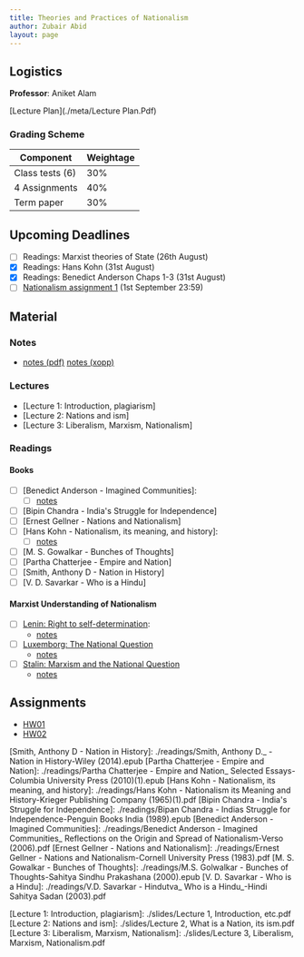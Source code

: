 ```yaml
---
title: Theories and Practices of Nationalism
author: Zubair Abid
layout: page
---
```



## Logistics

**Professor**: Aniket Alam

[Lecture Plan](./meta/Lecture Plan.Pdf)

### Grading Scheme

| Component       | Weightage |
|-----------------|-----------|
| Class tests (6) | 30%       |
| 4 Assignments   | 40%       |
| Term paper      | 30%       |

## Upcoming Deadlines

- [ ] Readings: Marxist theories of State (26th August)
- [X] Readings: Hans Kohn (31st August)
- [X] Readings: Benedict Anderson Chaps 1-3 (31st August)
- [ ] [Nationalism assignment 1](./assign/1) (1st September 23:59)

## Material

### Notes

- [notes (pdf)](./Natnotes.pdf) [notes (xopp)](./Natnotes.xopp) 

### Lectures

- [Lecture 1: Introduction, plagiarism]
- [Lecture 2: Nations and ism]
- [Lecture 3: Liberalism, Marxism, Nationalism]

### Readings

#### Books

- [ ] [Benedict Anderson - Imagined Communities]:
    - [ ] [notes](./readings/benedict)
- [ ] [Bipin Chandra - India's Struggle for Independence]
- [ ] [Ernest Gellner - Nations and Nationalism]
- [ ] [Hans Kohn - Nationalism, its meaning, and history]:
    - [ ] [notes](./readings/kohn)
- [ ] [M. S. Gowalkar - Bunches of Thoughts]
- [ ] [Partha Chatterjee - Empire and Nation]
- [ ] [Smith, Anthony D - Nation in History]
- [ ] [V. D. Savarkar - Who is a Hindu]

#### Marxist Understanding of Nationalism

- [ ] [Lenin: Right to self-determination]:
    - [notes](./readings/lenindet)
- [ ] [Luxemborg: The National Question] 
    - [notes](./readings/luxnat)
- [ ] [Stalin: Marxism and the National Question] 
    - [notes](./readings/stalnat)

## Assignments

- [HW01](./hws/1) 
- [HW02](./hws/2) 

[Smith, Anthony D - Nation in History]: ./readings/Smith, Anthony D._ - Nation in History-Wiley (2014).epub
[Partha Chatterjee - Empire and Nation]: ./readings/Partha Chatterjee - Empire and Nation_ Selected Essays-Columbia University Press (2010)(1).epub
[Hans Kohn - Nationalism, its meaning, and history]: ./readings/Hans Kohn - Nationalism its Meaning and History-Krieger Publishing Company (1965)(1).pdf
[Bipin Chandra - India's Struggle for Independence]: ./readings/Bipan Chandra - Indias Struggle for Independence-Penguin Books India (1989).epub
[Benedict Anderson - Imagined Communities]: ./readings/Benedict Anderson - Imagined Communities_ Reflections on the Origin and Spread of Nationalism-Verso (2006).pdf
[Ernest Gellner - Nations and Nationalism]: ./readings/Ernest Gellner - Nations and Nationalism-Cornell University Press (1983).pdf
[M. S. Gowalkar - Bunches of Thoughts]: ./readings/M.S. Golwalkar - Bunches of Thoughts-Sahitya Sindhu Prakashana (2000).epub
[V. D. Savarkar - Who is a Hindu]: ./readings/V.D. Savarkar - Hindutva_ Who is a Hindu_-Hindi Sahitya Sadan (2003).pdf

[Lenin: Right to self-determination]: https://www.marxists.org/archive/lenin/works/1914/self-det/index.htm
[Luxemborg: The National Question]: https://www.marxists.org/archive/luxemburg/1909/national-question/index.htm
[Stalin: Marxism and the National Question]: https://www.marxists.org/reference/archive/stalin/works/1913/03.htm

[Lecture 1: Introduction, plagiarism]: ./slides/Lecture 1, Introduction, etc.pdf
[Lecture 2: Nations and ism]: ./slides/Lecture 2, What is a Nation, its ism.pdf
[Lecture 3: Liberalism, Marxism, Nationalism]: ./slides/Lecture 3, Liberalism, Marxism, Nationalism.pdf
